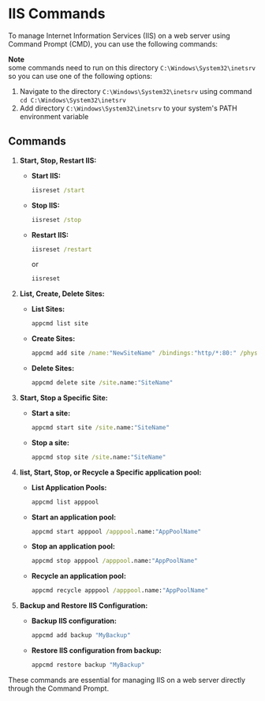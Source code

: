 # IIS Commands

To manage Internet Information Services (IIS) on a web server using Command Prompt (CMD), you can use the following commands:

**Note**  
some commands need to run on this directory `C:\Windows\System32\inetsrv` so you can use one of the following options:
  1. Navigate to the directory `C:\Windows\System32\inetsrv` using command `cd C:\Windows\System32\inetsrv`
  2. Add directory `C:\Windows\System32\inetsrv` to your system's PATH environment variable

## Commands

1. **Start, Stop, Restart IIS:**

   - **Start IIS:**
     ```cmd
     iisreset /start
     ```
   - **Stop IIS:**
     ```cmd
     iisreset /stop
     ```
   - **Restart IIS:**
     ```cmd
     iisreset /restart  
     ```
     or
     ```cmd
     iisreset   
     ```


2. **List, Create, Delete Sites:**

   - **List Sites:**
     ```cmd
     appcmd list site
     ```

   - **Create Sites:**
     ```cmd
     appcmd add site /name:"NewSiteName" /bindings:"http/*:80:" /physicalPath:"C:\inetpub\wwwroot\NewSite"
     ```

   - **Delete Sites:**
     ```cmd
     appcmd delete site /site.name:"SiteName"
     ```



3. **Start, Stop a Specific Site:**

   - **Start a site:**
     ```cmd
     appcmd start site /site.name:"SiteName"
     ```
   - **Stop a site:**
     ```cmd
     appcmd stop site /site.name:"SiteName"
     ```

4. **list, Start, Stop, or Recycle a Specific application pool:**

   - **List Application Pools:**
     ```cmd
     appcmd list apppool
     ```

   - **Start an application pool:**
     ```cmd
     appcmd start apppool /apppool.name:"AppPoolName"
     ```
   - **Stop an application pool:**
     ```cmd
     appcmd stop apppool /apppool.name:"AppPoolName"
     ```
   - **Recycle an application pool:**
     ```cmd
     appcmd recycle apppool /apppool.name:"AppPoolName"
     ```


5. **Backup and Restore IIS Configuration:**

   - **Backup IIS configuration:**
     ```cmd
     appcmd add backup "MyBackup"
     ```
   - **Restore IIS configuration from backup:**
     ```cmd
     appcmd restore backup "MyBackup"
     ```

  

These commands are essential for managing IIS on a web server directly through the Command Prompt.